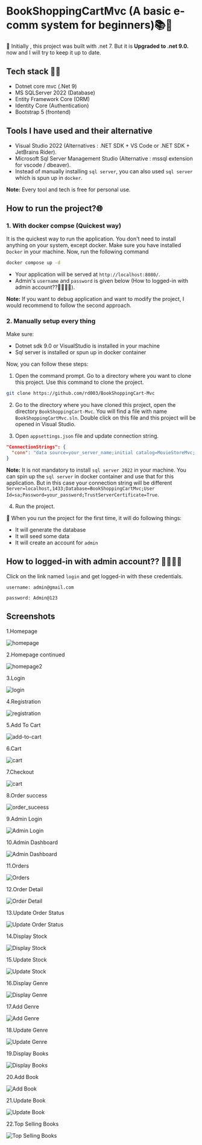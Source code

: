 # BookShoppingCartMvc (A basic e-comm system for beginners)📚🛒


📢 Initially , this project was built with .net 7. But it is **Upgraded to .net 9.0.** now and I will try to keep it up to date.

## Tech stack 🧑‍💻

   - Dotnet core mvc (.Net 9)
   - MS SQLServer 2022 (Database)
   - Entity Framework Core (ORM)
   - Identity Core (Authentication)
   - Bootstrap 5 (frontend)

## Tools I have used and their alternative

- Visual Studio 2022 (Alternatives : .NET SDK + VS Code or .NET SDK + JetBrains Rider).
- Microsoft Sql Server Management Studio (Alternative : mssql extension for vscode / dbeaver).
- Instead of manually installing `sql server`, you can also used `sql server` which is spun up in `docker`.

**Note:** Every tool and tech is free for personal use. 

## How to run the project?🌐

### 1. With docker compse (Quickest way)

It is the quickest way to run the application. You don't need to install anything on your system, except docker. Make sure you have installed `Docker` in your machine. Now, run the following command

```bash
docker compose up -d
```

- Your application will be served at `http://localhost:8080/`.
- Admin's `username` and `password` is given below (How to logged-in with admin account??🧑‍💻🧑‍💻).

**Note:** If you want to debug application and want to modify the project, I would recommend to follow the second approach.

### 2. Manually setup every thing 

Make sure:
- Dotnet sdk 9.0 or VisualStudio is installed in your machine
- Sql server is installed or spun up in docker container

Now, you can follow these steps:

1. Open the command prompt. Go to a directory where you want to clone this project. Use this command to clone the project.

```bash
git clone https://github.com/rd003/BookShoppingCart-Mvc
```

2. Go to the directory where you have cloned this project, open the directory `BookShoppingCart-Mvc`. You will find a file with name `BookShoppingCartMvc.sln`. Double click on this file and this project will be opened in Visual Studio.

3. Open `appsettings.json` file and update connection string.

```json
"ConnectionStrings": {
  "conn": "data source=your_server_name;initial catalog=MovieStoreMvc; integrated security=true;encrypt=false"
}
```

**Note:** It is not mandatory to install `sql server 2022` in your machine. You can spin up the `sql server` in docker container and use that for this application. But in this case your connection string will be different `Server=localhost,1433;Database=BookShoppingCartMvc;User Id=sa;Password=your_password;TrustServerCertificate=True`.

4. Run the project.

📢 When you run the project for the first time, it will do following things:

- It will generate the database
- It will seed some data
- It will create an account for `admin`

## How to logged-in with admin account?? 🧑‍💻🧑‍💻

Click on the link named `login` and get logged-in with these credentials.

```text
username: admin@gmail.com

password: Admin@123
```

## Screenshots

1.Homepage

![homepage](./screenshots/1.jpg)

2.Homepage continued

![homepage2](./screenshots/2.jpg)

3.Login

![login](./screenshots/3.jpg)

4.Registration

![registration](./screenshots/4.jpg)

5.Add To Cart

![add-to-cart](./screenshots/5.jpg)

6.Cart

![cart](./screenshots/6.jpg)

7.Checkout

![cart](./screenshots/7.jpg)

8.Order success

![order_suceess](./screenshots/8_order_success.jpg)

9.Admin Login

![Admin Login](./screenshots/9_admin_login.jpg)

10.Admin Dashboard

![Admin Dashboard](./screenshots/10%20admin%20dashboard.jpg)

11.Orders

![Orders](./screenshots/11%20admin%20orders.jpg)

12.Order Detail

![Order Detail](./screenshots/12%20admin%20order%20detail.jpg)

13.Update Order Status

![Update Order Status](./screenshots/13%20Update%20Order%20Status.jpg)

14.Display Stock

![Display Stock](./screenshots/14%20%20display%20stock.jpg)

15.Update Stock

![Update Stock](./screenshots/15%20update%20stock.jpg)

16.Display Genre

![Display Genre](./screenshots/16%20display%20genres.jpg)

17.Add Genre

![Add Genre](./screenshots/17%20add%20genre.jpg)

18.Update Genre

![Update Genre](./screenshots/18%20Update%20Genre.jpg)

19.Display Books

![Display Books](./screenshots/19%20display%20books.jpg)

20.Add Book

![Add Book](./screenshots/20%20add%20books.jpg)

21.Update Book

![Update Book](./screenshots/21%20update%20book.jpg)

22.Top Selling Books

![Top Selling Books](./screenshots/22%20top%20selling%20books.jpg)

